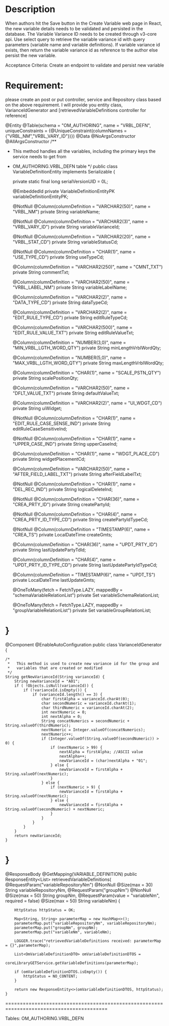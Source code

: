 
Description
===========

When authors hit the Save button in the Create Variable web page in React, the new variable details needs to be validated and persisted in the database. The Variable Variance ID needs to be created through v3-core api.  Use select query to retrieve the variable variance id with query parameters (variable name and variable definitions). If variable variance id exists, then return the variable variance id as reference to the author else persist the new variable.

Acceptance Criteria: Create an endpoint to validate and persist new variable

Requirement:
===========
please create an post or put controller, service and Repository class based on the above requirement. I will provide you 
entity class, VarianceIdGenerator and [retrievedVariableDefinitions controller for reference]


@Entity
@Table(schema = "OM_AUTHORING", name = "VRBL_DEFN", uniqueConstraints = {@UniqueConstraint(columnNames = {"VRBL_NM","VRBL_VARY_ID"})})
@Data
@NoArgsConstructor
@AllArgsConstructor
/**
 * This method handles all the variables, including the primary keys the service needs to get from
 * OM_AUTHORING.VRBL_DEFN table
 */
public class VariableDefinitionEntity implements Serializable {


    private static final long serialVersionUID = 0L;

    @EmbeddedId
    private VariableDefinitionEntityPK variableDefinitionEntityPK;

    @NotNull
    @Column(columnDefinition = "VARCHAR2(50)", name = "VRBL_NM")
    private String variableName;

    @NotNull
    @Column(columnDefinition = "VARCHAR2(3)", name = "VRBL_VARY_ID")
    private String variableVarianceId;

    @NotNull
    @Column(columnDefinition = "VARCHAR2(20)", name = "VRBL_STAT_CD")
    private String variableStatusCd;

    @NotNull
    @Column(columnDefinition = "CHAR(1)", name = "USE_TYPE_CD")
    private String useTypeCd;

    @Column(columnDefinition = "VARCHAR2(250)", name = "CMNT_TXT")
    private String commentTxt;

    @Column(columnDefinition = "VARCHAR2(50)", name = "VRBL_LABEL_NM")
    private String variableLabelName;

    @Column(columnDefinition = "VARCHAR2(2)", name = "DATA_TYPE_CD")
    private String dataTypeCd;

    @Column(columnDefinition = "VARCHAR2(2)", name = "EDIT_RULE_TYPE_CD")
    private String editRuleTypeCd;

    @Column(columnDefinition = "VARCHAR2(500)", name = "EDIT_RULE_VALUE_TXT")
    private String editRuleValueTxt;

    @Column(columnDefinition = "NUMBER(3,0)", name = "MIN_VRBL_LGTH_WORD_QTY")
    private String minLengthVrblWordQty;

    @Column(columnDefinition = "NUMBER(5,0)", name = "MAX_VRBL_LGTH_WORD_QTY")
    private String maxLengthVrblWordQty;

    @Column(columnDefinition = "CHAR(1)", name = "SCALE_PSTN_QTY")
    private String scalePositionQty;

    @Column(columnDefinition = "VARCHAR2(50)", name = "DFLT_VALUE_TXT")
    private String defaultValueTxt;

    @Column(columnDefinition = "VARCHAR2(2)", name = "UI_WDGT_CD")
    private String uiWidget;

    @NotNull
    @Column(columnDefinition = "CHAR(1)", name = "EDIT_RULE_CASE_SENSE_IND")
    private String editRuleCaseSensitiveInd;

    @NotNull
    @Column(columnDefinition = "CHAR(1)", name = "UPPER_CASE_IND")
    private String upperCaseInd;

    @Column(columnDefinition = "CHAR(1)", name = "WDGT_PLACE_CD")
    private String widgetPlacementCd;

    @Column(columnDefinition = "VARCHAR2(50)", name = "AFTER_FIELD_LABEL_TXT")
    private String afterFieldLabelTxt;

    @NotNull
    @Column(columnDefinition = "CHAR(1)", name = "DEL_REC_IND")
    private String logicalDeleteInd;

    @NotNull
    @Column(columnDefinition = "CHAR(36)", name = "CREA_PRTY_ID")
    private String createPartyId;

    @NotNull
    @Column(columnDefinition = "CHAR(4)", name = "CREA_PRTY_ID_TYPE_CD")
    private String createPartyIdTypeCd;

    @NotNull
    @Column(columnDefinition = "TIMESTAMP(6)", name = "CREA_TS")
    private LocalDateTime createGmts;

    @Column(columnDefinition = "CHAR(36)", name = "UPDT_PRTY_ID")
    private String lastUpdatePartyTdId;

    @Column(columnDefinition = "CHAR(4)", name = "UPDT_PRTY_ID_TYPE_CD")
    private String lastUpdatePartyIdTypeCd;

    @Column(columnDefinition = "TIMESTAMP(6)", name = "UPDT_TS")
    private LocalDateTime lastUpdateGmts;

    @OneToMany(fetch = FetchType.LAZY, mappedBy = "schemaVariableRelationList")
    private Set<SchemaGroupVariableRelationEntity> variableSchemaRelationList;

    @OneToMany(fetch = FetchType.LAZY, mappedBy = "groupVariableRelationList")
    private Set<GroupVariableRelationEntity> variableGroupRelationList;

}
===============================================================
@Component
@EnableAutoConfiguration
public class VarianceIdGenerator {

    /*
     *   This method is used to create new variance id for the group and
     *   variables that are created or modified
     */
    String getNewVarianceId(String varianceId) {
        String newVarianceId = "A01";
        if ( !Objects.isNull(varianceId)) {
            if (!varianceId.isEmpty()) {
                if (varianceId.length() == 3) {
                    char firstAlpha = varianceId.charAt(0);
                    char secondNumeric = varianceId.charAt(1);
                    char thirdNumeric = varianceId.charAt(2);
                    int nextNumeric = 0;
                    int nextAlpha = 0;
                    String concatNumerics = secondNumeric + String.valueOf(thirdNumeric);
                    nextNumeric = Integer.valueOf(concatNumerics);
                    nextNumeric++;
                    if (Integer.valueOf(String.valueOf(secondNumeric)) > 0) {
                        if (nextNumeric > 99) {
                            nextAlpha = firstAlpha; //ASCII value
                            nextAlpha++;
                            newVarianceId = (char)nextAlpha + "01";
                        } else {
                            newVarianceId = firstAlpha + String.valueOf(nextNumeric);
                        }
                    } else {
                        if (nextNumeric > 9) {
                            newVarianceId = firstAlpha + String.valueOf(nextNumeric);
                        } else {
                            newVarianceId = firstAlpha + String.valueOf(secondNumeric) + nextNumeric;
                        }
                    }
                }
            }
        }
        return newVarianceId;
    }
}
=====================================================================================
@ResponseBody
    @GetMapping(VARIABLE_DEFINITION)
    public ResponseEntity<List<OmVariableDefinitionDTO>> retrievedVariableDefinitions(
            @RequestParam("variableRepositoryNm") @NonNull @Size(max = 30) String variableRepositoryNm,
            @RequestParam("groupNm") @NonNull @Size(max = 50) String groupNm,
            @RequestParam(value = "variableNm", required = false) @Size(max = 50) String variableNm) {

        HttpStatus httpStatus = OK;

        Map<String, String> parameterMap = new HashMap<>();
        parameterMap.put("variableRepositoryNm", variableRepositoryNm);
        parameterMap.put("groupNm", groupNm);
        parameterMap.put("variableNm", variableNm);

        LOGGER.trace("retrievedVariableDefinitions received: parameterMap = {}",parameterMap);

        List<OmVariableDefinitionDTO> omVariableDefinitionDTOS =
                coreLibraryGETService.getVariableDefinitions(parameterMap);

        if (omVariableDefinitionDTOS.isEmpty()) {
            httpStatus = NO_CONTENT;
        }

        return new ResponseEntity<>(omVariableDefinitionDTOS, httpStatus);
    }


=========================================================================================

Tables: OM_AUTHORING.VRBL_DEFN
